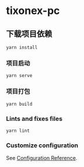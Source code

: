 # tixonex-pc

## 下载项目依赖
```
yarn install
```

### 项目启动
```
yarn serve
```

### 项目打包
```
yarn build
```

### Lints and fixes files
```
yarn lint
```

### Customize configuration
See [Configuration Reference](https://cli.vuejs.org/config/).
